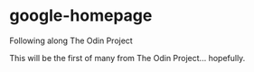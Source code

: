 # google-homepage
Following along The Odin Project

This will be the first of many from The Odin Project... hopefully.
